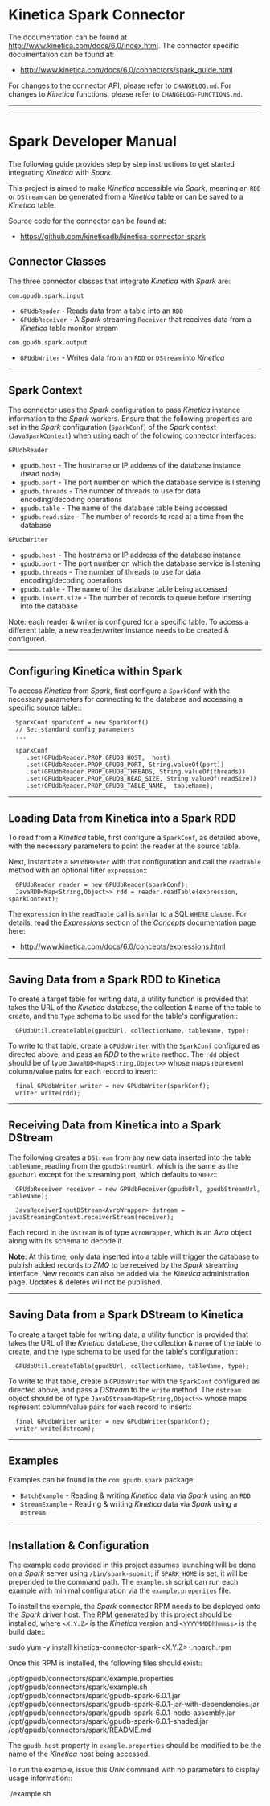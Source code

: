 Kinetica Spark Connector
========================

The documentation can be found at http://www.kinetica.com/docs/6.0/index.html.
The connector specific documentation can be found at:

*   <http://www.kinetica.com/docs/6.0/connectors/spark_guide.html>

For changes to the connector API, please refer to ``CHANGELOG.md``.  For changes
to *Kinetica* functions, please refer to ``CHANGELOG-FUNCTIONS.md``.

-----

-----


Spark Developer Manual
======================

The following guide provides step by step instructions to get started
integrating *Kinetica* with *Spark*.

This project is aimed to make *Kinetica* accessible via *Spark*, meaning an
``RDD`` or ``DStream`` can be generated from a *Kinetica* table or can be saved
to a *Kinetica* table.

Source code for the connector can be found at:

* <https://github.com/kineticadb/kinetica-connector-spark>


Connector Classes
-----------------

The three connector classes that integrate *Kinetica* with *Spark* are:

``com.gpudb.spark.input``

* ``GPUdbReader`` - Reads data from a table into an ``RDD``
* ``GPUdbReceiver`` - A *Spark* streaming ``Receiver`` that receives data from a
  *Kinetica* table monitor stream

``com.gpudb.spark.output``

* ``GPUdbWriter`` - Writes data from an ``RDD`` or ``DStream`` into *Kinetica*


-----


Spark Context
-------------

The connector uses the *Spark* configuration to pass *Kinetica* instance
information to the *Spark* workers. Ensure that the following properties are set
in the *Spark* configuration (``SparkConf``) of the *Spark* context
(``JavaSparkContext``) when using each of the following connector interfaces:

``GPUdbReader``

* ``gpudb.host`` - The hostname or IP address of the database instance (head node)
* ``gpudb.port`` - The port number on which the database service is listening
* ``gpudb.threads`` - The number of threads to use for data encoding/decoding operations
* ``gpudb.table`` - The name of the database table being accessed
* ``gpudb.read.size`` - The number of records to read at a time from the database

``GPUdbWriter``

* ``gpudb.host`` - The hostname or IP address of the database instance
* ``gpudb.port`` - The port number on which the database service is listening
* ``gpudb.threads`` - The number of threads to use for data encoding/decoding operations
* ``gpudb.table`` - The name of the database table being accessed
* ``gpudb.insert.size`` - The number of records to queue before inserting into the database

Note: each reader & writer is configured for a specific table.  To access a
different table, a new reader/writer instance needs to be created & configured.

-----


Configuring Kinetica within Spark
---------------------------------

To access *Kinetica* from *Spark*, first configure a ``SparkConf`` with the
necessary parameters for connecting to the database and accessing a specific
source table::

      SparkConf sparkConf = new SparkConf()
      // Set standard config parameters
      ...

      sparkConf
         .set(GPUdbReader.PROP_GPUDB_HOST,  host)
         .set(GPUdbReader.PROP_GPUDB_PORT, String.valueOf(port))
         .set(GPUdbReader.PROP_GPUDB_THREADS, String.valueOf(threads))
         .set(GPUdbReader.PROP_GPUDB_READ_SIZE, String.valueOf(readSize))
         .set(GPUdbReader.PROP_GPUDB_TABLE_NAME,  tableName);


-----


Loading Data from Kinetica into a Spark RDD
-------------------------------------------

To read from a *Kinetica* table, first configure a ``SparkConf``, as detailed
above, with the necessary parameters to point the reader at the source table.

Next, instantiate a ``GPUdbReader`` with that configuration and call the
``readTable`` method with an optional filter ``expression``::

      GPUdbReader reader = new GPUdbReader(sparkConf);
      JavaRDD<Map<String,Object>> rdd = reader.readTable(expression, sparkContext);

The ``expression`` in the ``readTable`` call is similar to a SQL ``WHERE``
clause.  For details, read the *Expressions* section of the *Concepts*
documentation page here:

* <http://www.kinetica.com/docs/6.0/concepts/expressions.html>


-----


Saving Data from a Spark RDD to Kinetica
----------------------------------------

To create a target table for writing data, a utility function is provided that
takes the URL of the *Kinetica* database, the collection & name of the table to
create, and the ``Type`` schema to be used for the table's configuration::

      GPUdbUtil.createTable(gpudbUrl, collectionName, tableName, type);

To write to that table, create a ``GPUdbWriter`` with the ``SparkConf``
configured as directed above, and pass an *RDD* to the ``write`` method.  The
``rdd`` object should be of type ``JavaRDD<Map<String,Object>>`` whose maps
represent column/value pairs for each record to insert::

      final GPUdbWriter writer = new GPUdbWriter(sparkConf);
      writer.write(rdd);


-----


Receiving Data from Kinetica into a Spark DStream
-------------------------------------------------

The following creates a ``DStream`` from any new data inserted into the table
``tableName``, reading from the ``gpudbStreamUrl``, which is the same as the
``gpudbUrl`` except for the streaming port, which defaults to ``9002``::

      GPUdbReceiver receiver = new GPUdbReceiver(gpudbUrl, gpudbStreamUrl, tableName);

      JavaReceiverInputDStream<AvroWrapper> dstream = javaStreamingContext.receiverStream(receiver);

Each record in the ``DStream`` is of type ``AvroWrapper``, which is an *Avro*
object along with its schema to decode it.

**Note**:  At this time, only data inserted into a table will trigger the
database to publish added records to *ZMQ* to be received by the *Spark*
streaming interface.  New records can also be added via the *Kinetica*
administration page.  Updates & deletes will not be published.


-----


Saving Data from a Spark DStream to Kinetica
--------------------------------------------

To create a target table for writing data, a utility function is provided that
takes the URL of the *Kinetica* database, the collection & name of the table to
create, and the ``Type`` schema to be used for the table's configuration::

      GPUdbUtil.createTable(gpudbUrl, collectionName, tableName, type);

To write to that table, create a ``GPUdbWriter`` with the ``SparkConf``
configured as directed above, and pass a *DStream* to the ``write`` method.  The
``dstream`` object should be of type ``JavaDStream<Map<String,Object>>`` whose
maps represent column/value pairs for each record to insert::

      final GPUdbWriter writer = new GPUdbWriter(sparkConf);
      writer.write(dstream);


-----


Examples
--------

Examples can be found in the ``com.gpudb.spark`` package:

* ``BatchExample`` - Reading & writing *Kinetica* data via *Spark* using an ``RDD``
* ``StreamExample`` - Reading & writing *Kinetica* data via *Spark* using a ``DStream``


-----


Installation & Configuration
----------------------------

The example code provided in this project assumes launching will be done on a
*Spark* server using ``/bin/spark-submit``; if ``SPARK_HOME`` is set, it will
be prepended to the command path.  The ``example.sh`` script can run each
example with minimal configuration via the ``example.properites`` file.

To install the example, the *Spark* connector RPM needs to be deployed onto the
*Spark* driver host.  The RPM generated by this project should be installed,
where ``<X.Y.Z>`` is the *Kinetica* version and ``<YYYYMMDDhhmmss>`` is the
build date::

   sudo yum -y install kinetica-connector-spark-<X.Y.Z>-<YYYYMMDDhhmmss>.noarch.rpm

Once this RPM is installed, the following files should exist::

   /opt/gpudb/connectors/spark/example.properties
   /opt/gpudb/connectors/spark/example.sh
   /opt/gpudb/connectors/spark/gpudb-spark-6.0.1.jar
   /opt/gpudb/connectors/spark/gpudb-spark-6.0.1-jar-with-dependencies.jar
   /opt/gpudb/connectors/spark/gpudb-spark-6.0.1-node-assembly.jar
   /opt/gpudb/connectors/spark/gpudb-spark-6.0.1-shaded.jar
   /opt/gpudb/connectors/spark/README.md

The ``gpudb.host`` property in ``example.properties`` should be modified to
be the name of the *Kinetica* host being accessed.

To run the example, issue this *Unix* command with no parameters to display
usage information::

   ./example.sh
